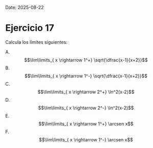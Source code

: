 Date: 2025-08-22

# Ejercicio 17

 
Calcula los límites siguientes:

A.  $$\lim\limits_{ x \rightarrow  1^+}  \sqrt{\dfrac{x-1}{x+2}}$$
B.  $$\lim\limits_{ x \rightarrow  1^-}  \sqrt{\dfrac{x-1}{x+2}}$$
C.  $$\lim\limits_{ x \rightarrow  2^+}  \ln^2(x-2)$$
D.  $$\lim\limits_{ x \rightarrow  2^-}  \ln^2(x-2)$$
E.  $$\lim\limits_{ x \rightarrow  1^+}  \arcsen x$$
F.  $$\lim\limits_{ x \rightarrow  1^-}  \arcsen x$$
